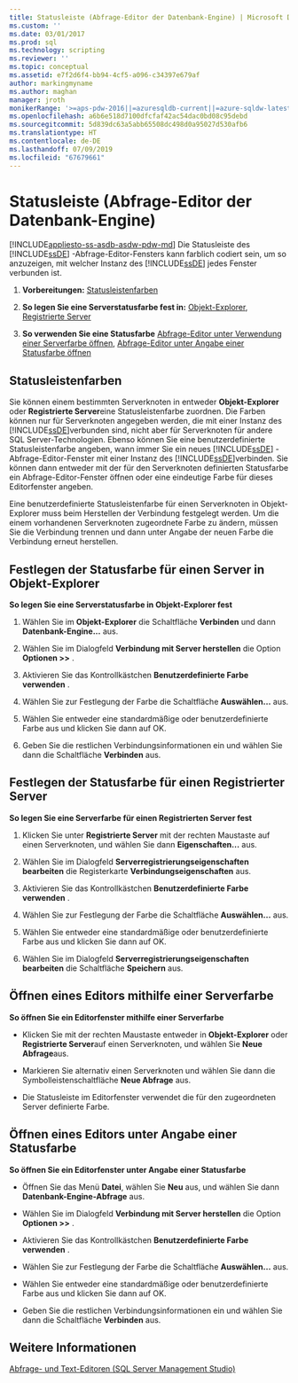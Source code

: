```yaml
---
title: Statusleiste (Abfrage-Editor der Datenbank-Engine) | Microsoft Dokumentation
ms.custom: ''
ms.date: 03/01/2017
ms.prod: sql
ms.technology: scripting
ms.reviewer: ''
ms.topic: conceptual
ms.assetid: e7f2d6f4-bb94-4cf5-a096-c34397e679af
author: markingmyname
ms.author: maghan
manager: jroth
monikerRange: '>=aps-pdw-2016||=azuresqldb-current||=azure-sqldw-latest||>=sql-server-2016||=sqlallproducts-allversions||>=sql-server-linux-2017||=azuresqldb-mi-current'
ms.openlocfilehash: a6b6e518d7100dfcfaf42ac54dac0bd08c95debd
ms.sourcegitcommit: 5d839dc63a5abb65508dc498d0a95027d530afb6
ms.translationtype: HT
ms.contentlocale: de-DE
ms.lasthandoff: 07/09/2019
ms.locfileid: "67679661"
---
```

# <a name="status-bar-database-engine-query-editor"></a>Statusleiste (Abfrage-Editor der Datenbank-Engine)
[!INCLUDE[appliesto-ss-asdb-asdw-pdw-md](../../includes/appliesto-ss-asdb-asdw-pdw-md.md)]
  Die Statusleiste des [!INCLUDE[ssDE](../../includes/ssde-md.md)] -Abfrage-Editor-Fensters kann farblich codiert sein, um so anzuzeigen, mit welcher Instanz des [!INCLUDE[ssDE](../../includes/ssde-md.md)] jedes Fenster verbunden ist.  
  
1.  **Vorbereitungen:**  [Statusleistenfarben](#StatusBarColors)  
  
2.  **So legen Sie eine Serverstatusfarbe fest in:**  [Objekt-Explorer](#SetOEServerColor), [Registrierte Server](#SetRegServerColor)  
  
3.  **So verwenden Sie eine Statusfarbe**  [Abfrage-Editor unter Verwendung einer Serverfarbe öffnen](#OpenServerColor), [Abfrage-Editor unter Angabe einer Statusfarbe öffnen](#OpenSpecColor)  
  
##  <a name="StatusBarColors"></a> Statusleistenfarben  
 Sie können einem bestimmten Serverknoten in entweder **Objekt-Explorer** oder **Registrierte Server**eine Statusleistenfarbe zuordnen. Die Farben können nur für Serverknoten angegeben werden, die mit einer Instanz des [!INCLUDE[ssDE](../../includes/ssde-md.md)]verbunden sind, nicht aber für Serverknoten für andere SQL Server-Technologien. Ebenso können Sie eine benutzerdefinierte Statusleistenfarbe angeben, wann immer Sie ein neues [!INCLUDE[ssDE](../../includes/ssde-md.md)] -Abfrage-Editor-Fenster mit einer Instanz des [!INCLUDE[ssDE](../../includes/ssde-md.md)]verbinden. Sie können dann entweder mit der für den Serverknoten definierten Statusfarbe ein Abfrage-Editor-Fenster öffnen oder eine eindeutige Farbe für dieses Editorfenster angeben.  
  
 Eine benutzerdefinierte Statusleistenfarbe für einen Serverknoten in Objekt-Explorer muss beim Herstellen der Verbindung festgelegt werden. Um die einem vorhandenen Serverknoten zugeordnete Farbe zu ändern, müssen Sie die Verbindung trennen und dann unter Angabe der neuen Farbe die Verbindung erneut herstellen.  
  
##  <a name="SetOEServerColor"></a> Festlegen der Statusfarbe für einen Server in Objekt-Explorer  
 **So legen Sie eine Serverstatusfarbe in Objekt-Explorer fest**  
  
1.  Wählen Sie im **Objekt-Explorer** die Schaltfläche **Verbinden** und dann **Datenbank-Engine...** aus.  
  
2.  Wählen Sie im Dialogfeld **Verbindung mit Server herstellen** die Option **Optionen >>** .  
  
3.  Aktivieren Sie das Kontrollkästchen **Benutzerdefinierte Farbe verwenden** .  
  
4.  Wählen Sie zur Festlegung der Farbe die Schaltfläche **Auswählen...** aus.  
  
5.  Wählen Sie entweder eine standardmäßige oder benutzerdefinierte Farbe aus und klicken Sie dann auf OK.  
  
6.  Geben Sie die restlichen Verbindungsinformationen ein und wählen Sie dann die Schaltfläche **Verbinden** aus.  
  
##  <a name="SetRegServerColor"></a> Festlegen der Statusfarbe für einen Registrierter Server  
 **So legen Sie eine Serverfarbe für einen Registrierten Server fest**  
  
1.  Klicken Sie unter **Registrierte Server** mit der rechten Maustaste auf einen Serverknoten, und wählen Sie dann **Eigenschaften...** aus.  
  
2.  Wählen Sie im Dialogfeld **Serverregistrierungseigenschaften bearbeiten** die Registerkarte **Verbindungseigenschaften** aus.  
  
3.  Aktivieren Sie das Kontrollkästchen **Benutzerdefinierte Farbe verwenden** .  
  
4.  Wählen Sie zur Festlegung der Farbe die Schaltfläche **Auswählen...** aus.  
  
5.  Wählen Sie entweder eine standardmäßige oder benutzerdefinierte Farbe aus und klicken Sie dann auf OK.  
  
6.  Wählen Sie im Dialogfeld **Serverregistrierungseigenschaften bearbeiten** die Schaltfläche **Speichern** aus.  
  
##  <a name="OpenServerColor"></a> Öffnen eines Editors mithilfe einer Serverfarbe  
 **So öffnen Sie ein Editorfenster mithilfe einer Serverfarbe**  
  
-   Klicken Sie mit der rechten Maustaste entweder in **Objekt-Explorer** oder **Registrierte Server**auf einen Serverknoten, und wählen Sie **Neue Abfrage**aus.  
  
-   Markieren Sie alternativ einen Serverknoten und wählen Sie dann die Symbolleistenschaltfläche **Neue Abfrage** aus.  
  
-   Die Statusleiste im Editorfenster verwendet die für den zugeordneten Server definierte Farbe.  
  
##  <a name="OpenSpecColor"></a> Öffnen eines Editors unter Angabe einer Statusfarbe  
 **So öffnen Sie ein Editorfenster unter Angabe einer Statusfarbe**  
  
-   Öffnen Sie das Menü **Datei**, wählen Sie **Neu** aus, und wählen Sie dann **Datenbank-Engine-Abfrage** aus.  
  
-   Wählen Sie im Dialogfeld **Verbindung mit Server herstellen** die Option **Optionen >>** .  
  
-   Aktivieren Sie das Kontrollkästchen **Benutzerdefinierte Farbe verwenden** .  
  
-   Wählen Sie zur Festlegung der Farbe die Schaltfläche **Auswählen...** aus.  
  
-   Wählen Sie entweder eine standardmäßige oder benutzerdefinierte Farbe aus und klicken Sie dann auf OK.  
  
-   Geben Sie die restlichen Verbindungsinformationen ein und wählen Sie dann die Schaltfläche **Verbinden** aus.  
  
## <a name="see-also"></a>Weitere Informationen  
 [Abfrage- und Text-Editoren &#40;SQL Server Management Studio&#41;](../../relational-databases/scripting/query-and-text-editors-sql-server-management-studio.md)  
  
  
